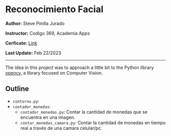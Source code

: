 # Reconocimiento Facial

**Author:** Steve Pinilla Jurado

**Instructor:** Codigo 369, Academia Apps

**Cerficate:** [Link](./Certificado_SteveJurado.pdf)

**Last Update:** Feb 22/2023

***

The idea in this project was to approach a little bit to the Python library [opencv](https://opencv.org/), a library focused on Computer Vision.

## Outline

- `contorno.py`:
- `contador_monedas`:
    - `contador_monedas.py`: Contar la cantidad de monedas que se encuentra en una imagen.
    - `contar_monedas_camara.py`: Contar la cantidad de monedas en tiempo real a través de una camara celular/pc.
